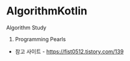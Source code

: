 # AlgorithmKotlin

Algorithm Study

1. Programming Pearls

* 참고 사이트 - https://fist0512.tistory.com/139
